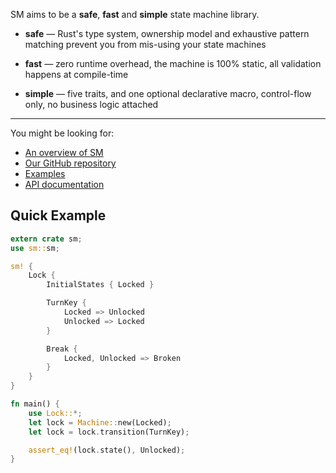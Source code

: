 SM aims to be a **safe**, **fast** and **simple** state machine library.

- **safe** — Rust's type system, ownership model and exhaustive pattern matching
  prevent you from mis-using your state machines

- **fast** — zero runtime overhead, the machine is 100% static, all validation
  happens at compile-time

- **simple** — five traits, and one optional declarative macro, control-flow
  only, no business logic attached

---

You might be looking for:

- [An overview of SM][book]
- [Our GitHub repository][repo]
- [Examples][examples]
- [API documentation][api]

[book]: https://github.com/rusty-rockets/sm/blob/master/README.md#descriptive-example
[repo]: https://github.com/rusty-rockets/sm
[examples]: https://github.com/rusty-rockets/sm/tree/master/examples
[api]: https://docs.rs/sm

## Quick Example

```rust
extern crate sm;
use sm::sm;

sm! {
    Lock {
        InitialStates { Locked }

        TurnKey {
            Locked => Unlocked
            Unlocked => Locked
        }

        Break {
            Locked, Unlocked => Broken
        }
    }
}

fn main() {
    use Lock::*;
    let lock = Machine::new(Locked);
    let lock = lock.transition(TurnKey);

    assert_eq!(lock.state(), Unlocked);
}
```
